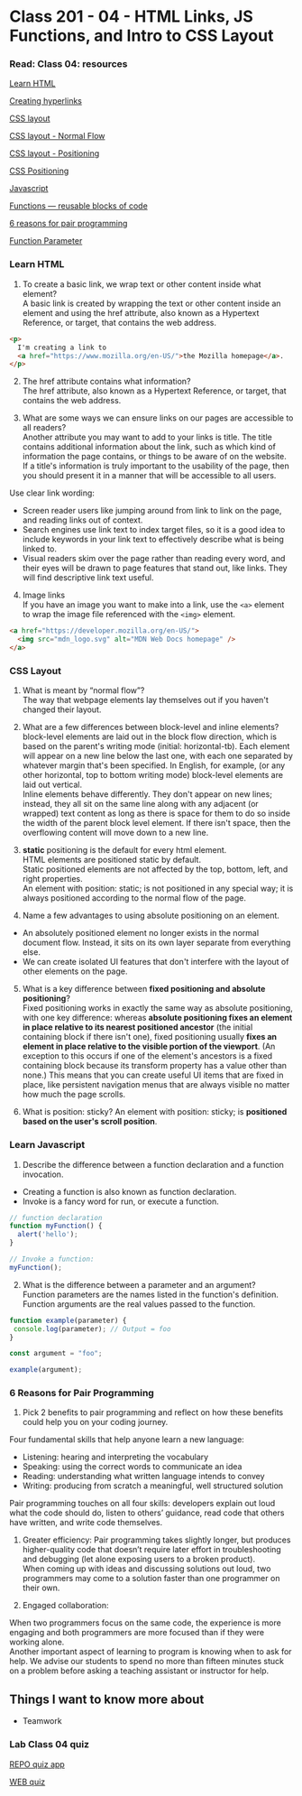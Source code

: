 # Class 201 - 04 - HTML Links, JS Functions, and Intro to CSS Layout

### Read: Class 04: resources

[Learn HTML](https://developer.mozilla.org/en-US/docs/Learn/HTML)

[Creating hyperlinks](https://developer.mozilla.org/en-US/docs/Learn/HTML/Introduction_to_HTML/Creating_hyperlinks)

[CSS layout](https://developer.mozilla.org/en-US/docs/Learn/CSS/CSS_layout)

[CSS layout - Normal Flow](https://developer.mozilla.org/en-US/docs/Learn/CSS/CSS_layout/Normal_Flow)

[CSS layout - Positioning](https://developer.mozilla.org/en-US/docs/Learn/CSS/CSS_layout/Positioning)

[CSS Positioning](https://www.w3schools.com/css/css_positioning.asp)

[Javascript](https://developer.mozilla.org/en-US/docs/Learn/JavaScript)

[Functions — reusable blocks of code](https://developer.mozilla.org/en-US/docs/Learn/JavaScript/Building_blocks/Functions)

[6 reasons for pair programming](https://www.codefellows.org/blog/6-reasons-for-pair-programming/)

[Function Parameter](https://developer.mozilla.org/en-US/docs/Glossary/Parameter)

### Learn HTML

1. To create a basic link, we wrap text or other content inside what element?  
A basic link is created by wrapping the text or other content inside an <a> element and using the href attribute, also known as a Hypertext Reference, or target, that contains the web address.

```html
<p>
  I'm creating a link to
  <a href="https://www.mozilla.org/en-US/">the Mozilla homepage</a>.
</p>
```

2. The href attribute contains what information?  
The href attribute, also known as a Hypertext Reference, or target, that contains the web address.

3. What are some ways we can ensure links on our pages are accessible to all readers?  
Another attribute you may want to add to your links is title. The title contains additional information about the link, such as which kind of information the page contains, or things to be aware of on the website.  
If a title's information is truly important to the usability of the page, then you should present it in a manner that will be accessible to all users.  

Use clear link wording:  

- Screen reader users like jumping around from link to link on the page, and reading links out of context.
- Search engines use link text to index target files, so it is a good idea to include keywords in your link text to effectively describe what is being linked to.
- Visual readers skim over the page rather than reading every word, and their eyes will be drawn to page features that stand out, like links. They will find descriptive link text useful.  

4. Image links  
If you have an image you want to make into a link, use the `<a>` element to wrap the image file referenced with the `<img>` element.

```html
<a href="https://developer.mozilla.org/en-US/">
  <img src="mdn_logo.svg" alt="MDN Web Docs homepage" />
</a>
```

### CSS Layout

1. What is meant by “normal flow”?  
The way that webpage elements lay themselves out if you haven't changed their layout.

2. What are a few differences between block-level and inline elements?  
block-level elements are laid out in the block flow direction, which is based on the parent's writing mode (initial: horizontal-tb). Each element will appear on a new line below the last one, with each one separated by whatever margin that's been specified. In English, for example, (or any other horizontal, top to bottom writing mode) block-level elements are laid out vertical.  
Inline elements behave differently. They don't appear on new lines; instead, they all sit on the same line along with any adjacent (or wrapped) text content as long as there is space for them to do so inside the width of the parent block level element. If there isn't space, then the overflowing content will move down to a new line.  

3. **static** positioning is the default for every html element.  
HTML elements are positioned static by default.  
Static positioned elements are not affected by the top, bottom, left, and right properties.  
An element with position: static; is not positioned in any special way; it is always positioned according to the normal flow of the page.  

4. Name a few advantages to using absolute positioning on an element.  

- An absolutely positioned element no longer exists in the normal document flow. Instead, it sits on its own layer separate from everything else.  
- We can create isolated UI features that don't interfere with the layout of other elements on the page.  

5. What is a key difference between **fixed positioning and absolute positioning**?  
Fixed positioning works in exactly the same way as absolute positioning, with one key difference: whereas **absolute positioning fixes an element in place relative to its nearest positioned ancestor** (the initial containing block if there isn't one), fixed positioning usually **fixes an element in place relative to the visible portion of the viewport**. (An exception to this occurs if one of the element's ancestors is a fixed containing block because its transform property has a value other than none.) This means that you can create useful UI items that are fixed in place, like persistent navigation menus that are always visible no matter how much the page scrolls.

6. What is position: sticky?
An element with position: sticky; is **positioned based on the user's scroll position**.

### Learn Javascript

1. Describe the difference between a function declaration and a function invocation.  

- Creating a function is also known as function declaration.
- Invoke is a fancy word for run, or execute a function.

```js
// function declaration
function myFunction() {
  alert('hello');
}

// Invoke a function:
myFunction();
```

2. What is the difference between a parameter and an argument?  
 Function parameters are the names listed in the function's definition. Function arguments are the real values passed to the function.  

 ```js
 function example(parameter) {
  console.log(parameter); // Output = foo
}

const argument = "foo";

example(argument);
```

### 6 Reasons for Pair Programming

1. Pick 2 benefits to pair programming and reflect on how these benefits could help you on your coding journey.

Four fundamental skills that help anyone learn a new language:  

- Listening: hearing and interpreting the vocabulary
- Speaking: using the correct words to communicate an idea
- Reading: understanding what written language intends to convey
- Writing: producing from scratch a meaningful, well structured solution

Pair programming touches on all four skills: developers explain out loud what the code should do, listen to others’ guidance, read code that others have written, and write code themselves.

1. Greater efficiency:
Pair programming takes slightly longer, but produces higher-quality code that doesn’t require later effort in troubleshooting and debugging (let alone exposing users to a broken product).  
When coming up with ideas and discussing solutions out loud, two programmers may come to a solution faster than one programmer on their own.  

2. Engaged collaboration:  

When two programmers focus on the same code, the experience is more engaging and both programmers are more focused than if they were working alone.  
Another important aspect of learning to program is knowing when to ask for help. We advise our students to spend no more than fifteen minutes stuck on a problem before asking a teaching assistant or instructor for help.  

## Things I want to know more about

- Teamwork

### Lab Class 04 quiz

[REPO quiz app](<https://github.com/VMO2020/about-me/blob/main/quiz.js>)

[WEB quiz](https://vmo2020.github.io/about-me/)
